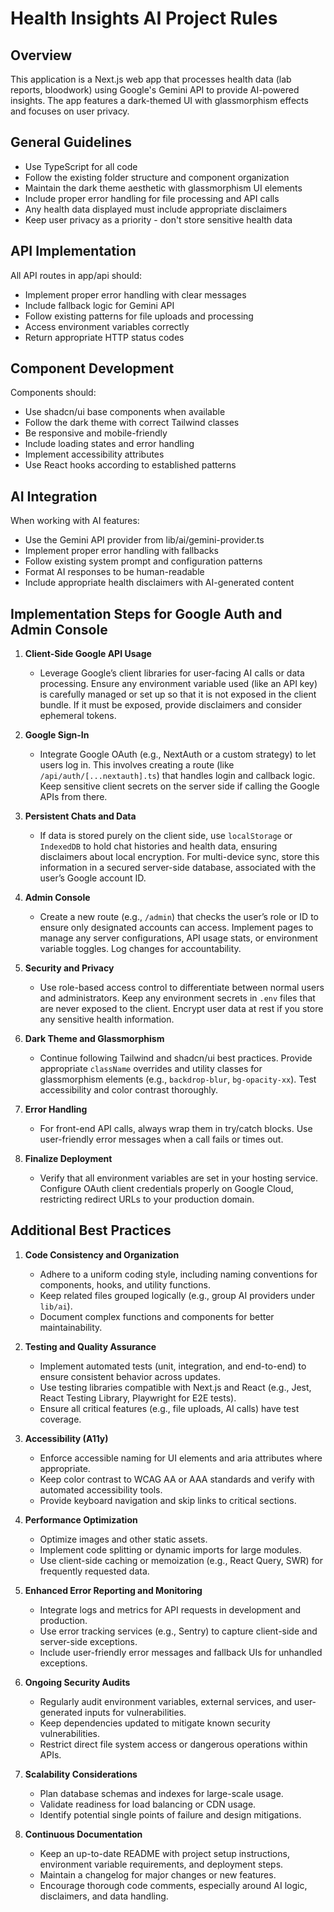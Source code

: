 # Health Insights AI Project Rules

## Overview

This application is a Next.js web app that processes health data (lab reports, bloodwork) using Google's Gemini API to provide AI-powered insights. The app features a dark-themed UI with glassmorphism effects and focuses on user privacy.

## General Guidelines

- Use TypeScript for all code
- Follow the existing folder structure and component organization
- Maintain the dark theme aesthetic with glassmorphism UI elements
- Include proper error handling for file processing and API calls
- Any health data displayed must include appropriate disclaimers
- Keep user privacy as a priority - don't store sensitive health data

## API Implementation

All API routes in app/api should:

- Implement proper error handling with clear messages
- Include fallback logic for Gemini API
- Follow existing patterns for file uploads and processing
- Access environment variables correctly
- Return appropriate HTTP status codes

## Component Development

Components should:

- Use shadcn/ui base components when available
- Follow the dark theme with correct Tailwind classes
- Be responsive and mobile-friendly
- Include loading states and error handling
- Implement accessibility attributes
- Use React hooks according to established patterns

## AI Integration

When working with AI features:

- Use the Gemini API provider from lib/ai/gemini-provider.ts
- Implement proper error handling with fallbacks
- Follow existing system prompt and configuration patterns
- Format AI responses to be human-readable
- Include appropriate health disclaimers with AI-generated content

## Implementation Steps for Google Auth and Admin Console

1. **Client-Side Google API Usage**
   - Leverage Google’s client libraries for user-facing AI calls or data processing. Ensure any environment variable used (like an API key) is carefully managed or set up so that it is not exposed in the client bundle. If it must be exposed, provide disclaimers and consider ephemeral tokens.

2. **Google Sign-In**
   - Integrate Google OAuth (e.g., NextAuth or a custom strategy) to let users log in. This involves creating a route (like `/api/auth/[...nextauth].ts`) that handles login and callback logic. Keep sensitive client secrets on the server side if calling the Google APIs from there.

3. **Persistent Chats and Data**
   - If data is stored purely on the client side, use `localStorage` or `IndexedDB` to hold chat histories and health data, ensuring disclaimers about local encryption. For multi-device sync, store this information in a secured server-side database, associated with the user’s Google account ID.

4. **Admin Console**
   - Create a new route (e.g., `/admin`) that checks the user’s role or ID to ensure only designated accounts can access. Implement pages to manage any server configurations, API usage stats, or environment variable toggles. Log changes for accountability.

5. **Security and Privacy**
   - Use role-based access control to differentiate between normal users and administrators. Keep any environment secrets in `.env` files that are never exposed to the client. Encrypt user data at rest if you store any sensitive health information.

6. **Dark Theme and Glassmorphism**
   - Continue following Tailwind and shadcn/ui best practices. Provide appropriate `className` overrides and utility classes for glassmorphism elements (e.g., `backdrop-blur`, `bg-opacity-xx`). Test accessibility and color contrast thoroughly.

7. **Error Handling**
   - For front-end API calls, always wrap them in try/catch blocks. Use user-friendly error messages when a call fails or times out.

8. **Finalize Deployment**
   - Verify that all environment variables are set in your hosting service. Configure OAuth client credentials properly on Google Cloud, restricting redirect URLs to your production domain.

## Additional Best Practices

1. **Code Consistency and Organization**
   - Adhere to a uniform coding style, including naming conventions for components, hooks, and utility functions.
   - Keep related files grouped logically (e.g., group AI providers under `lib/ai`).
   - Document complex functions and components for better maintainability.

2. **Testing and Quality Assurance**
   - Implement automated tests (unit, integration, and end-to-end) to ensure consistent behavior across updates.
   - Use testing libraries compatible with Next.js and React (e.g., Jest, React Testing Library, Playwright for E2E tests).
   - Ensure all critical features (e.g., file uploads, AI calls) have test coverage.

3. **Accessibility (A11y)**
   - Enforce accessible naming for UI elements and aria attributes where appropriate.
   - Keep color contrast to WCAG AA or AAA standards and verify with automated accessibility tools.
   - Provide keyboard navigation and skip links to critical sections.

4. **Performance Optimization**
   - Optimize images and other static assets.
   - Implement code splitting or dynamic imports for large modules.
   - Use client-side caching or memoization (e.g., React Query, SWR) for frequently requested data.

5. **Enhanced Error Reporting and Monitoring**
   - Integrate logs and metrics for API requests in development and production.
   - Use error tracking services (e.g., Sentry) to capture client-side and server-side exceptions.
   - Include user-friendly error messages and fallback UIs for unhandled exceptions.

6. **Ongoing Security Audits**
   - Regularly audit environment variables, external services, and user-generated inputs for vulnerabilities.
   - Keep dependencies updated to mitigate known security vulnerabilities.
   - Restrict direct file system access or dangerous operations within APIs.

7. **Scalability Considerations**
   - Plan database schemas and indexes for large-scale usage.
   - Validate readiness for load balancing or CDN usage.
   - Identify potential single points of failure and design mitigations.

8. **Continuous Documentation**
   - Keep an up-to-date README with project setup instructions, environment variable requirements, and deployment steps.
   - Maintain a changelog for major changes or new features.
   - Encourage thorough code comments, especially around AI logic, disclaimers, and data handling.
